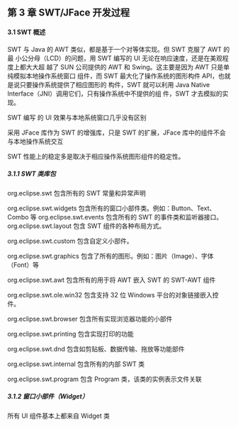 ## 第 3 章 SWT/JFace 开发过程 

#### 3.1 SWT 概述

SWT 与 Java 的 AWT 类似，都是基于一个对等体实现。但 SWT 克服了 AWT 的最 小公分母（LCD）的问题，用 SWT 编写的 UI 无论在响应速度，还是在美观程度上都大大超 越了 SUN 公司提供的 AWT 和 Swing。这主要是因为 AWT 只是单纯模拟本地操作系统窗口 组件，而 SWT 最大化了操作系统的图形构件 API，也就是说只要操作系统提供了相应图形的 构件，SWT 就可以利用 Java Native Interface（JNI）调用它们，只有操作系统中不提供的组 件，SWT 才去模拟的实现。 

SWT 编写 的 UI 效果与本地系统窗口几乎没有区别

采用 JFace 库作为 SWT 的增强库，只是 SWT 的扩展，JFace 库中的组件不会与本地操作系统交互

SWT 性能上的稳定多是取决于相应操作系统图形组件的稳定性。



##### 3.1.1 SWT 类库包 

org.eclipse.swt 包含所有的 SWT 常量和异常声明 

org.eclipse.swt.widgets 包含所有的窗口小部件类。例如：Button、Text、Combo 等 
org.eclipse.swt.events 包含所有的 SWT 的事件类和监听器接口。
org.eclipse.swt.layout 包含 SWT 组件的各种布局方式。

org.eclipse.swt.custom 包含自定义小部件。

org.eclipse.swt.graphics 包含了所有的图形。例如：图片（Image）、字体（Font）等 

org.eclipse.swt.awt 包含所有的用于将 AWT 嵌入 SWT 的 SWT-AWT 组件 

org.eclipse.swt.ole.win32 包含支持 32 位 Windows 平台的对象链接嵌入控件。

org.eclipse.swt.browser 包含所有实现浏览器功能的小部件 

org.eclipse.swt.printing 包含实现打印的功能 

org.eclipse.swt.dnd 包含如剪贴板、数据传输、拖放等功能部件 

org.eclipse.swt.internal 包含所有的内部 SWT 类 

org.eclipse.swt.program 包含 Program 类，该类的实例表示文件关联 



##### 3.1.2 窗口小部件（Widget） 

所有 UI 组件基本上都来自 Widget 类









